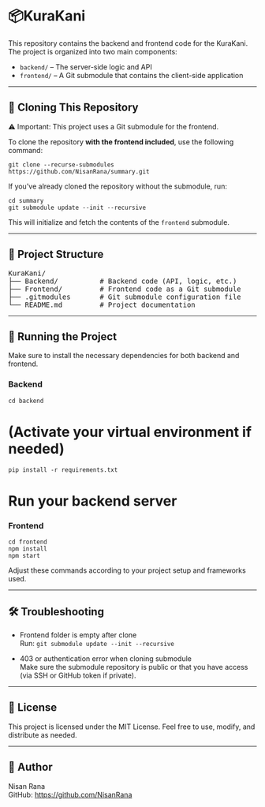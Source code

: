 # 📦KuraKani

This repository contains the backend and frontend code for the KuraKani. The project is organized into two main components:

- `backend/` – The server-side logic and API
- `frontend/` – A Git submodule that contains the client-side application

---

## 🚀 Cloning This Repository

⚠️ Important: This project uses a Git submodule for the frontend.

To clone the repository **with the frontend included**, use the following command:

`git clone --recurse-submodules https://github.com/NisanRana/summary.git`

If you've already cloned the repository without the submodule, run:

`cd summary` <br>
`git submodule update --init --recursive`

This will initialize and fetch the contents of the `frontend` submodule.

---

## 📁 Project Structure
<pre>
KuraKani/ 
├── Backend/          # Backend code (API, logic, etc.) 
├── Frontend/         # Frontend code as a Git submodule 
├── .gitmodules       # Git submodule configuration file 
└── README.md         # Project documentation 
</pre>
---

## 🧪 Running the Project

Make sure to install the necessary dependencies for both backend and frontend.

### Backend

`cd backend`
# (Activate your virtual environment if needed)
`pip install -r requirements.txt`
# Run your backend server

### Frontend

`cd frontend` <br>
`npm install` <br>
`npm start`

Adjust these commands according to your project setup and frameworks used.

---

## 🛠 Troubleshooting

- Frontend folder is empty after clone  
  Run:
  `git submodule update --init --recursive`

- 403 or authentication error when cloning submodule  
  Make sure the submodule repository is public or that you have access (via SSH or GitHub token if private).

---

## 📄 License

This project is licensed under the MIT License. Feel free to use, modify, and distribute as needed.

---

## 👤 Author

Nisan Rana  
GitHub: https://github.com/NisanRana
